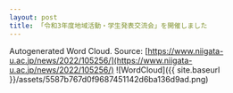 ```yaml
---
layout: post
title: 「令和3年度地域活動・学生発表交流会」を開催しました
---
```

Autogenerated Word Cloud.
Source\: [https://www.niigata-u.ac.jp/news/2022/105256/](https://www.niigata-u.ac.jp/news/2022/105256/)
![WordCloud]({{ site.baseurl }}/assets/5587b767d0f9687451142d6ba136d9ad.png)